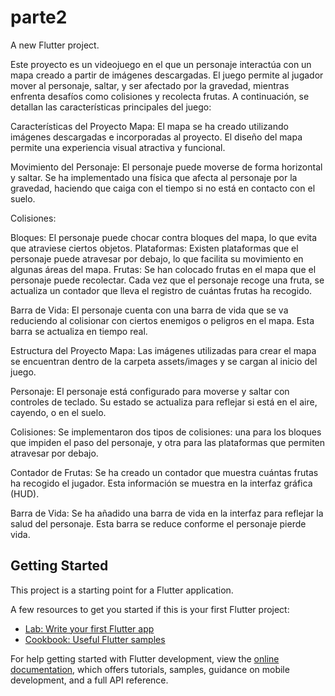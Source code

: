 # parte2

A new Flutter project.

Este proyecto es un videojuego en el que un personaje interactúa con un mapa creado a partir de imágenes descargadas. El juego permite al jugador mover al personaje, saltar, y ser afectado por la gravedad, mientras enfrenta desafíos como colisiones y recolecta frutas. A continuación, se detallan las características principales del juego:

Características del Proyecto
Mapa: El mapa se ha creado utilizando imágenes descargadas e incorporadas al proyecto. El diseño del mapa permite una experiencia visual atractiva y funcional.

Movimiento del Personaje: El personaje puede moverse de forma horizontal y saltar. Se ha implementado una física que afecta al personaje por la gravedad, haciendo que caiga con el tiempo si no está en contacto con el suelo.

Colisiones:

Bloques: El personaje puede chocar contra bloques del mapa, lo que evita que atraviese ciertos objetos.
Plataformas: Existen plataformas que el personaje puede atravesar por debajo, lo que facilita su movimiento en algunas áreas del mapa.
Frutas: Se han colocado frutas en el mapa que el personaje puede recolectar. Cada vez que el personaje recoge una fruta, se actualiza un contador que lleva el registro de cuántas frutas ha recogido.

Barra de Vida: El personaje cuenta con una barra de vida que se va reduciendo al colisionar con ciertos enemigos o peligros en el mapa. Esta barra se actualiza en tiempo real.

Estructura del Proyecto
Mapa: Las imágenes utilizadas para crear el mapa se encuentran dentro de la carpeta assets/images y se cargan al inicio del juego.

Personaje: El personaje está configurado para moverse y saltar con controles de teclado. Su estado se actualiza para reflejar si está en el aire, cayendo, o en el suelo.

Colisiones: Se implementaron dos tipos de colisiones: una para los bloques que impiden el paso del personaje, y otra para las plataformas que permiten atravesar por debajo.

Contador de Frutas: Se ha creado un contador que muestra cuántas frutas ha recogido el jugador. Esta información se muestra en la interfaz gráfica (HUD).

Barra de Vida: Se ha añadido una barra de vida en la interfaz para reflejar la salud del personaje. Esta barra se reduce conforme el personaje pierde vida.


## Getting Started

This project is a starting point for a Flutter application.

A few resources to get you started if this is your first Flutter project:

- [Lab: Write your first Flutter app](https://docs.flutter.dev/get-started/codelab)
- [Cookbook: Useful Flutter samples](https://docs.flutter.dev/cookbook)

For help getting started with Flutter development, view the
[online documentation](https://docs.flutter.dev/), which offers tutorials,
samples, guidance on mobile development, and a full API reference.
